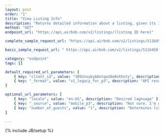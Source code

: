 ```yaml
---
layout: post
order: "1"
title: "View Listing Info"
description: "Returns detailed information about a listing, given its ID (e.g., found in the search endpoint reponse)."
method: "GET"
endpoint_url: "https://api.airbnb.com/v2/listings/(listing ID here)"

complete_sample_request_url: "https://api.airbnb.com/v2/listings/5116458?client_id=3092nxybyb0otqw18e8nh5nty&locale=en-US&currency=USD&_format=v1_legacy_for_p3&_source=mobile_p3&number_of_guests=1"

basic_sample_request_url: " https://api.airbnb.com/v2/listings/5116458?client_id=3092nxybyb0otqw18e8nh5nty&_format=v1_legacy_for_p3"

category: "endpoint"
tags: []

default_required_url_parameters: [
	{ key: "client_id", value: "3092nxybyb0otqw18e8nh5nty", description: "API Key" },
	{ key: "_format", value: "v1_legacy_for_p3", description: "API result format (just put this -- it won't work without it)" }
]

optional_url_parameters: [
	{ key: "locale", value: "en-US", description: "Desired lagnuage" },
	{ key: "_source", value: "mobile_p3", description: "Not sure. I'm guessing this means the request is coming from an Android mobile phone." },
	{ key: "number_of_guests", value: "1", description: "Determines listing availability dates based on the # of guests." }
]

---
```

{% include JB/setup %}
